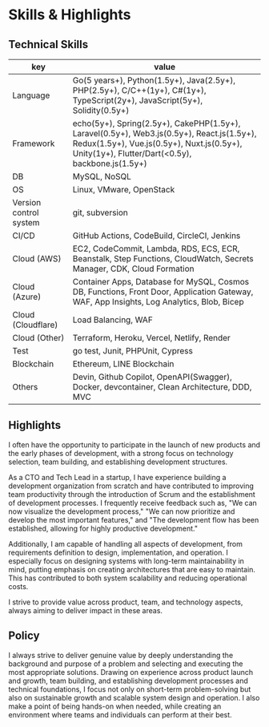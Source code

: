 # Skills & Highlights
## Technical Skills
|  key  |  value  |
| ---- | ---- |
|  Language  |  Go(5 years+), Python(1.5y+), Java(2.5y+), PHP(2.5y+), C/C++(1y+), C#(1y+), TypeScript(2y+), JavaScript(5y+), Solidity(0.5y+) |
|  Framework  |  echo(5y+), Spring(2.5y+), CakePHP(1.5y+), Laravel(0.5y+), Web3.js(0.5y+), React.js(1.5y+), Redux(1.5y+), Vue.js(0.5y+), Nuxt.js(0.5y+), Unity(1y+), Flutter/Dart(<0.5y), backbone.js(1.5y+)  |
|  DB  |  MySQL, NoSQL  |
|  OS  |  Linux, VMware, OpenStack  |
|  Version control system  |  git, subversion  |
|  CI/CD  |  GitHub Actions, CodeBuild, CircleCI, Jenkins  |
|  Cloud (AWS) |  EC2, CodeCommit, Lambda, RDS, ECS, ECR, Beanstalk, Step Functions, CloudWatch, Secrets Manager, CDK, Cloud Formation |
|  Cloud (Azure) |  Container Apps, Database for MySQL, Cosmos DB, Functions, Front Door, Application Gateway, WAF, App Insights, Log Analytics, Blob, Bicep |
|  Cloud (Cloudflare) |  Load Balancing, WAF |
|  Cloud (Other) |  Terraform, Heroku, Vercel, Netlify, Render |
|  Test  |  go test, Junit, PHPUnit, Cypress  |
|  Blockchain  |  Ethereum, LINE Blockchain  |
|  Others  |  Devin, Github Copilot, OpenAPI(Swagger), Docker, devcontainer, Clean Architecture, DDD, MVC  |

## Highlights
I often have the opportunity to participate in the launch of new products and the early phases of development, with a strong focus on technology selection, team building, and establishing development structures.

As a CTO and Tech Lead in a startup, I have experience building a development organization from scratch and have contributed to improving team productivity through the introduction of Scrum and the establishment of development processes. I frequently receive feedback such as, "We can now visualize the development process," "We can now prioritize and develop the most important features," and "The development flow has been established, allowing for highly productive development."

Additionally, I am capable of handling all aspects of development, from requirements definition to design, implementation, and operation. I especially focus on designing systems with long-term maintainability in mind, putting emphasis on creating architectures that are easy to maintain. This has contributed to both system scalability and reducing operational costs.

I strive to provide value across product, team, and technology aspects, always aiming to deliver impact in these areas.

## Policy
I always strive to deliver genuine value by deeply understanding the background and purpose of a problem and selecting and executing the most appropriate solutions.
Drawing on experience across product launch and growth, team building, and establishing development processes and technical foundations, I focus not only on short-term problem-solving but also on sustainable growth and scalable system design and operation.
I also make a point of being hands-on when needed, while creating an environment where teams and individuals can perform at their best.
